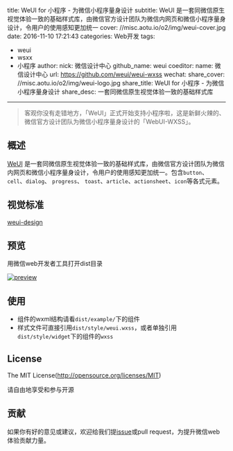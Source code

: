 title: WeUI for 小程序 - 为微信小程序量身设计
subtitle: WeUI 是一套同微信原生视觉体验一致的基础样式库，由微信官方设计团队为微信内网页和微信小程序量身设计，令用户的使用感知更加统一
cover: //misc.aotu.io/o2/img/weui-cover.jpg
date: 2016-11-10 17:21:43
categories: Web开发
tags:
  - weui
  - wsxx
  - 小程序
author:
    nick: 微信设计中心
    github_name: weui
coeditor:
    name: 微信设计中心
    url: https://github.com/weui/weui-wxss
wechat:
    share_cover: //misc.aotu.io/o2/img/weui-logo.jpg
    share_title: WeUI for 小程序 - 为微信小程序量身设计
    share_desc: 一套同微信原生视觉体验一致的基础样式库
---

> 客观你没有走错地方，「WeUI」正式开始支持小程序啦，这是新鲜火辣的、微信官方设计团队为微信小程序量身设计的「WebUI-WXSS」。

## 概述

[WeUI](https://github.com/weui/weui) 是一套同微信原生视觉体验一致的基础样式库，由微信官方设计团队为微信内网页和微信小程序量身设计，令用户的使用感知更加统一。包含`button`、`cell`、`dialog`、 `progress`、 `toast`、`article`、`actionsheet`、`icon`等各式元素。

## 视觉标准

[weui-design](https://github.com/weui/weui-design)

## 预览

用微信web开发者工具打开dist目录

<a href="https://weui.io/" target="_blank">
    <img src='https://misc.aotu.io/o2/img/weui-demo.png' alt='preview' />
</a>

## 使用

- 组件的wxml结构请看`dist/example/`下的组件
- 样式文件可直接引用`dist/style/weui.wxss`，或者单独引用`dist/style/widget`下的组件的`wxss`


## License

The MIT License(http://opensource.org/licenses/MIT)

请自由地享受和参与开源

## 贡献

如果你有好的意见或建议，欢迎给我们提[issue](https://github.com/weui/weui-wxss/issues)或pull request，为提升微信web体验贡献力量。